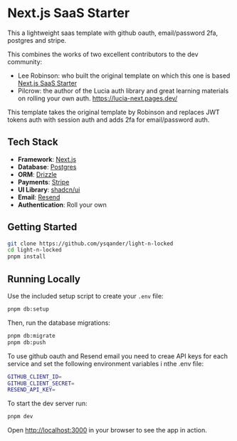 # Next.js SaaS Starter

This a lightweight saas template with github oauth, email/password 2fa, postgres and stripe.

This combines the works of two excellent contributors to the dev community:

- Lee Robinson: who built the original template on which this one is based [Next.js SaaS Starter](https://github.com/leerob/next-saas-starter)
- Pilcrow: the author of the Lucia auth library and great learning materials on rolling your own auth. https://lucia-next.pages.dev/

This template takes the original template by Robinson and replaces JWT tokens auth with session auth and adds 2fa for email/password auth.

## Tech Stack

- **Framework**: [Next.js](https://nextjs.org/)
- **Database**: [Postgres](https://www.postgresql.org/)
- **ORM**: [Drizzle](https://orm.drizzle.team/)
- **Payments**: [Stripe](https://stripe.com/)
- **UI Library**: [shadcn/ui](https://ui.shadcn.com/)
- **Email**: [Resend](https://resend.com/)
- **Authentication**: Roll your own

## Getting Started

```bash
git clone https://github.com/ysqander/light-n-locked
cd light-n-locked
pnpm install
```

## Running Locally

Use the included setup script to create your `.env` file:

```bash
pnpm db:setup
```

Then, run the database migrations:

```bash
pnpm db:migrate
pnpm db:push
```

To use github oauth and Resend email you need to creae API keys for each service and set the following environment variables i nthe .env file:

```bash
GITHUB_CLIENT_ID=
GITHUB_CLIENT_SECRET=
RESEND_API_KEY=
```

To start the dev server run:

```bash
pnpm dev
```

Open [http://localhost:3000](http://localhost:3000) in your browser to see the app in action.
